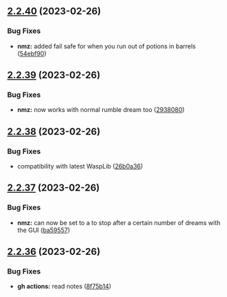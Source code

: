 ## [2.2.40](https://github.com/Torwent/wasp-free/compare/v2.2.39...v2.2.40) (2023-02-26)


### Bug Fixes

* **nmz:** added fail safe for when you run out of potions in barrels ([54ebf90](https://github.com/Torwent/wasp-free/commit/54ebf9083ce0f5f5235dfe54738a831f2108d378))



## [2.2.39](https://github.com/Torwent/wasp-free/compare/v2.2.38...v2.2.39) (2023-02-26)


### Bug Fixes

* **nmz:** now works with normal rumble dream too ([2938080](https://github.com/Torwent/wasp-free/commit/2938080c019ed67190e668f96357f89f5cb06e36))



## [2.2.38](https://github.com/Torwent/wasp-free/compare/v2.2.37...v2.2.38) (2023-02-26)


### Bug Fixes

* compatibility with latest WaspLib ([26b0a36](https://github.com/Torwent/wasp-free/commit/26b0a367fa8238838c10f660ff71bb7f005bbb1b))



## [2.2.37](https://github.com/Torwent/wasp-free/compare/v2.2.36...v2.2.37) (2023-02-26)


### Bug Fixes

* **nmz:** can now be set to a to stop after a certain number of dreams with the GUI ([ba59557](https://github.com/Torwent/wasp-free/commit/ba59557fd8f8a69b6df01c73304e3e47ae61a2e1))



## [2.2.36](https://github.com/Torwent/wasp-free/compare/v2.2.35...v2.2.36) (2023-02-26)


### Bug Fixes

* **gh actions:** read notes ([8f75b14](https://github.com/Torwent/wasp-free/commit/8f75b148e49d72688b72dd7cf6650fa9177b8dd1))



